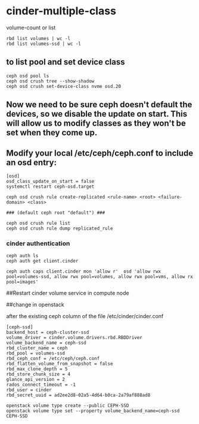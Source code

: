 # cinder-multiple-class

volume-count or list
```
rbd list volumes | wc -l
rbd list volumes-ssd | wc -l
```

## to list pool and set device class
```
ceph osd pool ls
ceph osd crush tree --show-shadow
ceph osd crush set-device-class nvme osd.20
```
## Now we need to be sure ceph doesn't default the devices, so we disable the update on start. This will allow us to modify classes as they won't be set when they come up.

## Modify your local /etc/ceph/ceph.conf to include an osd entry:
```
[osd]
osd_class_update_on_start = false
systemctl restart ceph-osd.target

ceph osd crush rule create-replicated <rule-name> <root> <failure-domain> <class>

### (default ceph root "default") ###

ceph osd crush rule list
ceph osd crush rule dump replicated_rule

```

### cinder authentication
```
ceph auth ls
ceph auth get client.cinder

ceph auth caps client.cinder mon 'allow r'  osd 'allow rwx pool=volumes-ssd, allow rwx pool=volumes, allow rwx pool=vms, allow rx pool=images'
```
##Restart cinder volume service in compute node



##change in openstack

after the existing ceph column of the file /etc/cinder/cinder.conf
 
```
[ceph-ssd]
backend_host = ceph-cluster-ssd
volume_driver = cinder.volume.drivers.rbd.RBDDriver
volume_backend_name = ceph-ssd
rbd_cluster_name = ceph
rbd_pool = volumes-ssd
rbd_ceph_conf = /etc/ceph/ceph.conf
rbd_flatten_volume_from_snapshot = false
rbd_max_clone_depth = 5
rbd_store_chunk_size = 4
glance_api_version = 2
rados_connect_timeout = -1
rbd_user = cinder
rbd_secret_uuid = ad2ee2d8-02a5-4d64-b0ca-2a79af888ad8
````
```
openstack volume type create --public CEPH-SSD
openstack volume type set --property volume_backend_name=ceph-ssd CEPH-SSD
```





